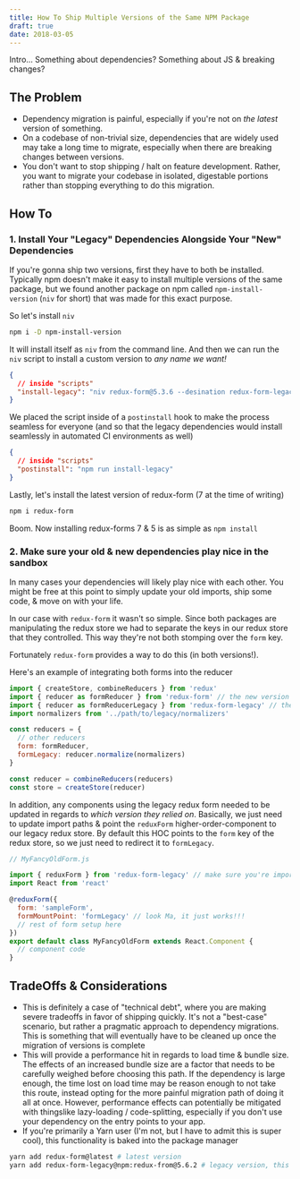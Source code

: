 ```yaml
---
title: How To Ship Multiple Versions of the Same NPM Package
draft: true
date: 2018-03-05
---
```


<!-- https://github.com/AutoGravity/autogravity-web-app/pull/1503 -->

Intro...
Something about dependencies?
Something about JS & breaking changes?

## The Problem

- Dependency migration is painful, especially if you're not on _the latest_ version of something.
- On a codebase of non-trivial size, dependencies that are widely used may take a long time to migrate, especially when there are breaking changes between versions.
- You don't want to stop shipping / halt on feature development. Rather, you want to migrate your codebase in isolated, digestable portions rather than stopping everything to do this migration.

## How To

### 1. Install Your "Legacy" Dependencies Alongside Your "New" Dependencies

If you're gonna ship two versions, first they have to both be installed.
Typically npm doesn't make it easy to install multiple versions of the same package, but we found another package on npm called `npm-install-version` (`niv` for short) that was made for this exact purpose.

So let's install `niv`

```bash
npm i -D npm-install-version
```

It will install itself as `niv` from the command line. And then we can run the `niv` script to install a custom version to _any name we want!_

```json
{
  // inside "scripts"
  "install-legacy": "niv redux-form@5.3.6 --desination redux-form-legacy"
}
```

We placed the script inside of a `postinstall` hook to make the process seamless for everyone (and so that the legacy dependencies would install seamlessly in automated CI environments as well)

```json
{
  // inside "scripts"
  "postinstall": "npm run install-legacy"
}
```

Lastly, let's install the latest version of redux-form (7 at the time of writing)

```bash
npm i redux-form
```

Boom. Now installing redux-forms 7 & 5 is as simple as `npm install`

### 2. Make sure your old & new dependencies play nice in the sandbox

<!-- pic of kids in sandbox? -->

In many cases your dependencies will likely play nice with each other. You might be free at this point to simply update your old imports, ship some code, & move on with your life.

In our case with `redux-form` it wasn't so simple. Since both packages are manipulating the redux store we had to separate the keys in our redux store that they controlled. This way they're not both stomping over the `form` key.

Fortunately `redux-form` provides a way to do this (in both versions!).

Here's an example of integrating both forms into the reducer

```javascript
import { createStore, combineReducers } from 'redux'
import { reducer as formReducer } from 'redux-form' // the new version
import { reducer as formReducerLegacy } from 'redux-form-legacy' // the old version
import normalizers from '../path/to/legacy/normalizers'

const reducers = {
  // other reducers
  form: formReducer,
  formLegacy: reducer.normalize(normalizers)
}

const reducer = combineReducers(reducers)
const store = createStore(reducer)
```

In addition, any components using the legacy redux form needed to be updated in regards to _which version they relied on_. Basically, we just need to update import paths & point the `reduxForm` higher-order-component to our legacy redux store. By default this HOC points to the `form` key of the redux store, so we just need to redirect it to `formLegacy`.

```javascript
// MyFancyOldForm.js

import { reduxForm } from 'redux-form-legacy' // make sure you're importing the right version!
import React from 'react'

@reduxForm({
  form: 'sampleForm',
  formMountPoint: 'formLegacy' // look Ma, it just works!!!
  // rest of form setup here
})
export default class MyFancyOldForm extends React.Component {
  // component code
}
```

## TradeOffs & Considerations

- This is definitely a case of "technical debt", where you are making severe tradeoffs in favor of shipping quickly. It's not a "best-case" scenario, but rather a pragmatic approach to dependency migrations. This is something that will eventually have to be cleaned up once the migration of versions is complete
- This will provide a performance hit in regards to load time & bundle size. The effects of an increased bundle size are a factor that needs to be carefully weighed before choosing this path. If the dependency is large enough, the time lost on load time may be reason enough to not take this route, instead opting for the more painful migration path of doing it all at once. However, performance effects can potentially be mitigated with thingslike lazy-loading / code-splitting, especially if you don't use your dependency on the entry points to your app.
- If you're primarily a Yarn user (I'm not, but I have to admit this is super cool), this functionality is baked into the package manager

```bash
yarn add redux-form@latest # latest version
yarn add redux-form-legacy@npm:redux-from@5.6.2 # legacy version, this automatically does the alias for you
```
